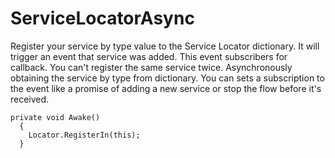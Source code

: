 # ServiceLocatorAsync
Register your service by type value to the Service Locator dictionary.
It will trigger an event that service was added. This event subscribers for callback.
You can't register the same service twice.
Asynchronously obtaining the service by type from dictionary.
You can sets a subscription to the event like a promise of adding a new service or stop the flow before it's received.

```
private void Awake()
  {
    Locator.RegisterIn(this);
  }
```
